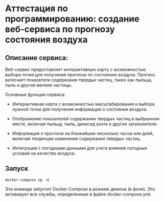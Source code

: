 # Аттестация по программированию: создание веб-сервиса по прогнозу состояния воздуха

## Описание сервиса:

Веб-сервис предоставляет интерактивную карту с возможностью выбора точки для получения прогноза по состоянию воздуха. Прогноз включает показатели содержания твердых частиц, таких как пыльца, пыль и другие мелкие частицы.

Основные функции сервиса:

* Интерактивная карта с возможностью масштабирования и выбора нужной точки для получения информации о состоянии воздуха.

* Отображение показателей содержания твердых частиц в выбранном месте, включая пыльцу, пыль, диоксид азота и другие загрязнители.
* Информация о прогнозе на ближайшие несколько часов или дней, включая тенденции изменения содержания твердых частиц.
* Интеграция с погодными данными для учета влияния погодных условий на качество воздуха.

## Запуск

```
docker-compose up -d
```

Эта команда запустит Docker Compose в режиме демона (в фоне). Это активирует все службы, определенные в файле docker-compose.yml.


